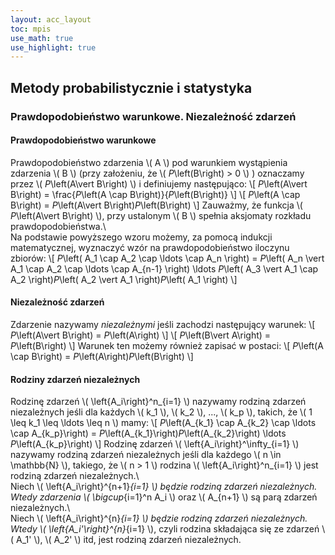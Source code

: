```yaml
---
layout: acc_layout
toc: mpis
use_math: true
use_highlight: true
---
```


Metody probabilistycznie i statystyka
---

### Prawdopodobieństwo warunkowe. Niezależność zdarzeń
#### Prawdopodobieństwo warunkowe
Prawdopodobieństwo zdarzenia \\( A \\) pod warunkiem wystąpienia zdarzenia \\( B \\) (przy założeniu, że \\( *P*\left(B\right) > 0 \\) ) oznaczamy przez \\( *P*\left(A\vert B\right) \\) i definiujemy następująco:
\\[ *P*\left(A\vert B\right) = \frac{*P*\left(A \cap B\right)}{*P*\left(B\right)} \\]
\\[ *P*\left(A \cap B\right) = *P*\left(A\vert B\right)*P*\left(B\right) \\]
Zauważmy, że funkcja \\( *P*\left(A\vert B\right) \\), przy ustalonym \\( B \\) spełnia aksjomaty rozkładu prawdopodobieństwa.\\\
Na podstawie powyższego wzoru możemy, za pomocą indukcji matematycznej, wyznaczyć wzór na prawdopodobieństwo iloczynu zbiorów:
\\[ *P*\left( A_1 \cap A_2 \cap \ldots \cap A_n \right) = *P*\left( A_n \vert  A_1 \cap A_2 \cap \ldots \cap A_{n-1} \right) \ldots *P*\left( A_3 \vert  A_1 \cap A_2 \right)*P*\left( A_2 \vert  A_1 \right)*P*\left( A_1 \right) \\]

#### Niezależność zdarzeń
Zdarzenie nazywamy *niezależnymi* jeśli zachodzi następujący warunek:
\\[ *P*\left(A\vert B\right) = *P*\left(A\right) \\]
\\[ *P*\left(B\vert A\right) = *P*\left(B\right) \\]
Warunek ten możemy również zapisać w postaci:
\\[ *P*\left(A \cap B\right) = *P*\left(A\right)*P*\left(B\right) \\]
#### Rodziny zdarzeń niezależnych
Rodzinę zdarzeń \\( \left\{A_i\right\}^n_{i=1} \\) nazywamy rodziną zdarzeń niezależnych jeśli dla każdych \\( k_1 \\), \\( k_2 \\), ..., \\( k_p \\), takich, że \\( 1 \leq k_1 \leq \ldots \leq n \\) mamy:
\\[ *P*\left(A_{k_1} \cap A_{k_2} \cap \ldots \cap A_{k_p}\right) = *P*\left(A_{k_1}\right)*P*\left(A_{k_2}\right) \ldots *P*\left(A_{k_p}\right) \\]
Rodzinę zdarzeń \\( \left\{A_i\right\}^\infty_{i=1} \\) nazywamy rodziną zdarzeń niezależnych jeśli dla każdego \\( n \in \mathbb{N} \\), takiego, że \\( n > 1 \\) rodzina \\( \left\{A_i\right\}^n_{i=1} \\) jest rodziną zdarzeń niezależnych.\\\
Niech \\( \left\{A_i\right\}^{n+1}_{i=1} \\) będzie rodziną zdarzeń niezależnych. Wtedy zdarzenia \\( \bigcup_{i=1}^n A_i \\) oraz \\( A_{n+1} \\) są parą zdarzeń niezależnych.\\\
Niech \\( \left\{A_i\right\}^{n}_{i=1} \\) będzie rodziną zdarzeń niezależnych. Wtedy \\( \left\{A_i'\right\}^{n}_{i=1} \\), czyli rodzina składająca się ze zdarzeń \\( A_1' \\), \\( A_2' \\) itd, jest rodziną zdarzeń niezależnych.

